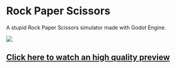 # Rock Paper Scissors

A stupid Rock Paper Scissors simulator made with Godot Engine.

![](https://raw.githubusercontent.com/NicKoehler/RockPaperScissors/main/preview.gif)

## [Click here to watch an high quality preview](https://vimeo.com/865110315)
